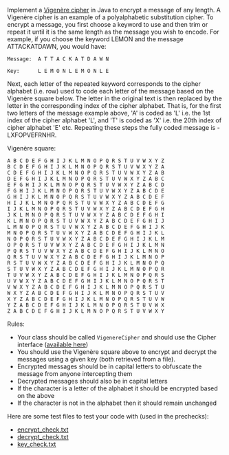 Implement a [Vigenère cipher](http://libproxy.bath.ac.uk/login?qurl=https%3A%2F%2Fen.wikipedia.org%2Fwiki%2FVigen%25C3%25A8re_cipher) in Java to encrypt a message of any length. A Vigenère cipher is an example of a polyalphabetic substitution cipher. To encrypt a message, you first choose a keyword to use and then trim or repeat it until it is the same length as the message you wish to encode. For example, if you choose the keyword LEMON and the message ATTACKATDAWN, you would have:
```
Message:  A T T A C K A T D A W N

Key:      L E M O N L E M O N L E
```

Next, each letter of the repeated keyword corresponds to the cipher alphabet (i.e. row) used to code each letter of the message based on the Vigenère square below. The letter in the original text is then replaced by the letter in the corresponding index of the cipher alphabet. That is, for the first two letters of the message example above, 'A' is coded as 'L' i.e. the 1st index of the cipher alphabet 'L', and 'T' is coded as 'X' i.e. the 20th index of cipher alphabet 'E' etc. Repeating these steps the fully coded message is - LXFOPVEFRNHR.

Vigenère square:

```
A B C D E F G H I J K L M N O P Q R S T U V W X Y Z
B C D E F G H I J K L M N O P Q R S T U V W X Y Z A
C D E F G H I J K L M N O P Q R S T U V W X Y Z A B
D E F G H I J K L M N O P Q R S T U V W X Y Z A B C
E F G H I J K L M N O P Q R S T U V W X Y Z A B C D
F G H I J K L M N O P Q R S T U V W X Y Z A B C D E
G H I J K L M N O P Q R S T U V W X Y Z A B C D E F
H I J K L M N O P Q R S T U V W X Y Z A B C D E F G
I J K L M N O P Q R S T U V W X Y Z A B C D E F G H
J K L M N O P Q R S T U V W X Y Z A B C D E F G H I
K L M N O P Q R S T U V W X Y Z A B C D E F G H I J
L M N O P Q R S T U V W X Y Z A B C D E F G H I J K
M N O P Q R S T U V W X Y Z A B C D E F G H I J K L
N O P Q R S T U V W X Y Z A B C D E F G H I J K L M
O P Q R S T U V W X Y Z A B C D E F G H I J K L M N
P Q R S T U V W X Y Z A B C D E F G H I J K L M N O
Q R S T U V W X Y Z A B C D E F G H I J K L M N O P
R S T U V W X Y Z A B C D E F G H I J K L M N O P Q
S T U V W X Y Z A B C D E F G H I J K L M N O P Q R
T U V W X Y Z A B C D E F G H I J K L M N O P Q R S
U V W X Y Z A B C D E F G H I J K L M N O P Q R S T
V W X Y Z A B C D E F G H I J K L M N O P Q R S T U
W X Y Z A B C D E F G H I J K L M N O P Q R S T U V
X Y Z A B C D E F G H I J K L M N O P Q R S T U V W
Y Z A B C D E F G H I J K L M N O P Q R S T U V W X
Z A B C D E F G H I J K L M N O P Q R S T U V W X Y
```
Rules:

-   Your class should be called `VigenereCipher` and should use the Cipher interface ([available here](https://moodle.bath.ac.uk/pluginfile.php/937279/question/questiontext/1499011/4/2776228/Cipher.java?time=1648401880542))
-   You should use the Vigenère square above to encrypt and decrypt the messages using a given key (both retrieved from a file).
-   Encrypted messages should be in capital letters to obfuscate the message from anyone intercepting them
-   Decrypted messages should also be in capital letters
-   If the character is a letter of the alphabet it should be encrypted based on the above
-   If the character is not in the alphabet then it should remain unchanged

Here are some test files to test your code with (used in the prechecks):

-   [encrypt\_check.txt](https://moodle.bath.ac.uk/pluginfile.php/937279/question/questiontext/1499011/4/2776228/encrypt_check.txt)
-   [decrypt\_check.txt](https://moodle.bath.ac.uk/pluginfile.php/937279/question/questiontext/1499011/4/2776228/decrypt_check.txt)
-   [key\_check.txt](https://moodle.bath.ac.uk/pluginfile.php/937279/question/questiontext/1499011/4/2776228/key_check.txt)
